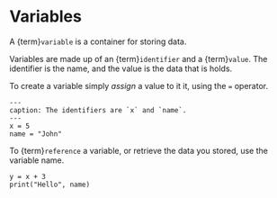 Variables
=========

A {term}`variable` is a container for storing data.

Variables are made up of an {term}`identifier` and a {term}`value`. The
identifier is the name, and the value is the data that is holds.

To create a variable simply *assign* a value to it it, using the `=` operator.

```{code-block} python
---
caption: The identifiers are `x` and `name`.
---
x = 5
name = "John"
```

To {term}`reference` a variable, or retrieve the data you stored, use the variable name.

```{code-block} python
y = x + 3
print("Hello", name)
```

